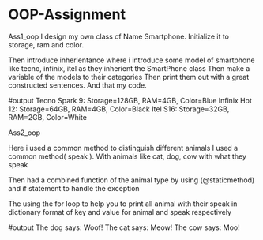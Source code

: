 # OOP-Assignment
Ass1_oop
I design my own class of Name Smartphone.
Initialize it to storage, ram and color.

Then introduce inherientance where i introduce some model of smartphone like tecno, infinix, itel as they inherient the SmartPhone class
Then make a variable of the models to their categories
Then print them out with a great constructed sentences.
And that my code.

#output
Tecno Spark 9: Storage=128GB, RAM=4GB, Color=Blue
Infinix Hot 12: Storage=64GB, RAM=4GB, Color=Black
Itel S16: Storage=32GB, RAM=2GB, Color=White


Ass2_oop

Here i used a common method to distinguish different animals 
I used a common method( speak ).
With animals like cat, dog, cow with what they speak 

Then had a combined function of the animal type by using (@staticmethod) and if statement to handle the exception

The using the for loop to help you to print all animal with their speak in dictionary format of key and value for animal and speak respectively

#output
The dog says: Woof!
The cat says: Meow!
The cow says: Moo!


